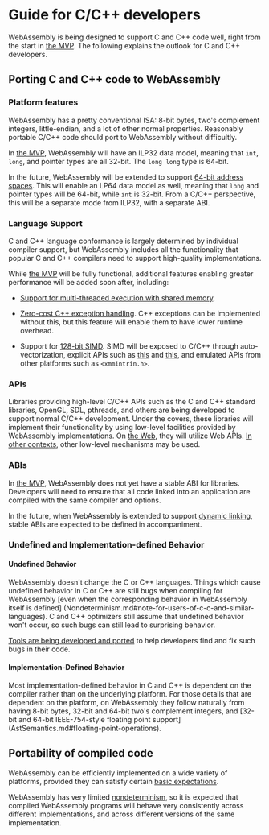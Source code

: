 # Guide for C/C++ developers

WebAssembly is being designed to support C and C++ code well, right from
the start in [the MVP](MVP.md). The following explains the outlook for
C and C++ developers.

## Porting C and C++ code to WebAssembly

### Platform features

WebAssembly has a pretty conventional ISA: 8-bit bytes, two's complement
integers, little-endian, and a lot of other normal properties. Reasonably
portable C/C++ code should port to WebAssembly without difficultly.

In [the MVP](MVP.md), WebAssembly will have an ILP32 data model, meaning
that `int`, `long`, and pointer types are all 32-bit. The `long long`
type is 64-bit.

In the future, WebAssembly will be extended to support
[64-bit address spaces](FutureFeatures.md#Heaps-bigger-than-4GiB). This
will enable an LP64 data model as well, meaning that `long` and pointer
types will be 64-bit, while `int` is 32-bit. From a C/C++ perspective,
this will be a separate mode from ILP32, with a separate ABI.

### Language Support

C and C++ language conformance is largely determined by individual compiler
support, but WebAssembly includes all the functionality that popular C and C++
compilers need to support high-quality implementations.

While [the MVP](MVP.md) will be fully functional, additional features enabling
greater performance will be added soon after, including:

 * [Support for multi-threaded execution with shared memory](PostMVP.md#threads).

 * [Zero-cost C++ exception handling](PostMVP.md#zero-cost-exception-handling).
   C++ exceptions can be implemented without this, but this feature will
   enable them to have lower runtime overhead.

 * Support for [128-bit SIMD](PostMVP.md#fixed-width-SIMD). SIMD will be
   exposed to C/C++ through auto-vectorization, explicit APIs such as
   [this](http://clang.llvm.org/docs/LanguageExtensions.html#vectors-and-extended-vectors)
   and [this](https://gcc.gnu.org/onlinedocs/gcc/Vector-Extensions.html),
   and emulated APIs from other platforms such as `<xmmintrin.h>`.

### APIs

Libraries providing high-level C/C++ APIs such as the C and C++ standard
libraries, OpenGL, SDL, pthreads, and others are being developed to
support normal C/C++ development. Under the covers, these libraries will
implement their functionality by using low-level facilities provided by
WebAssembly implementations. On [the Web](Web.md), they will utilize
Web APIs. [In other contexts](NonWeb.md), other low-level mechanisms may
be used.

### ABIs

In [the MVP](MVP.md), WebAssembly does not yet have a stable ABI for
libraries. Developers will need to ensure that all code linked into an
application are compiled with the same compiler and options.

In the future, when WebAssembly is extended to support
[dynamic linking](FutureFeatures.md#dynamic-linking), stable ABIs are
expected to be defined in accompaniment.

### Undefined and Implementation-defined Behavior

#### Undefined Behavior

WebAssembly doesn't change the C or C++ languages. Things which cause
undefined behavior in C or C++ are still bugs when compiling for WebAssembly
[even when the corresponding behavior in WebAssembly itself is defined]
(Nondeterminism.md#note-for-users-of-c-c-and-similar-languages). C and C++
optimizers still assume that undefined behavior won't occur, so such bugs
can still lead to surprising behavior.

[Tools are being developed and ported](Tooling.md) to help developers find
and fix such bugs in their code.

#### Implementation-Defined Behavior

Most implementation-defined behavior in C and C++ is dependent on the compiler
rather than on the underlying platform. For those details that are dependent
on the platform, on WebAssembly they follow naturally from having 8-bit bytes,
32-bit and 64-bit two's complement integers, and
[32-bit and 64-bit IEEE-754-style floating point support]
(AstSemantics.md#floating-point-operations).

## Portability of compiled code

WebAssembly can be efficiently implemented on a wide variety of platforms,
provided they can satisfy certain
[basic expectations](Portability.md#assumptions-for-efficient-execution).

WebAssembly has very limited [nondeterminism](Nondeterminism.md), so it is
expected that compiled WebAssembly programs will behave very consistently
across different implementations, and across different versions of the same
implementation.

